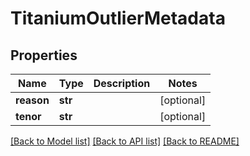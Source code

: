 # TitaniumOutlierMetadata


## Properties
Name | Type | Description | Notes
------------ | ------------- | ------------- | -------------
**reason** | **str** |  | [optional] 
**tenor** | **str** |  | [optional] 

[[Back to Model list]](../README.md#documentation-for-models) [[Back to API list]](../README.md#documentation-for-api-endpoints) [[Back to README]](../README.md)


